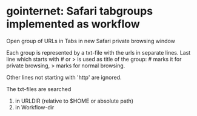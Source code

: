 # gointernet: Safari tabgroups implemented as workflow

Open group of URLs in Tabs in new Safari private browsing window

Each group is represented by a txt-file with the urls in separate lines. Last line which starts with # or > is used as title of the group: 
	# marks it for private browsing, 
	> marks for normal browsing.

Other lines not starting with 'http' are ignored.

The txt-files are searched 
 1. in URLDIR (relative to $HOME or absolute path)
 2. in Workflow-dir 
